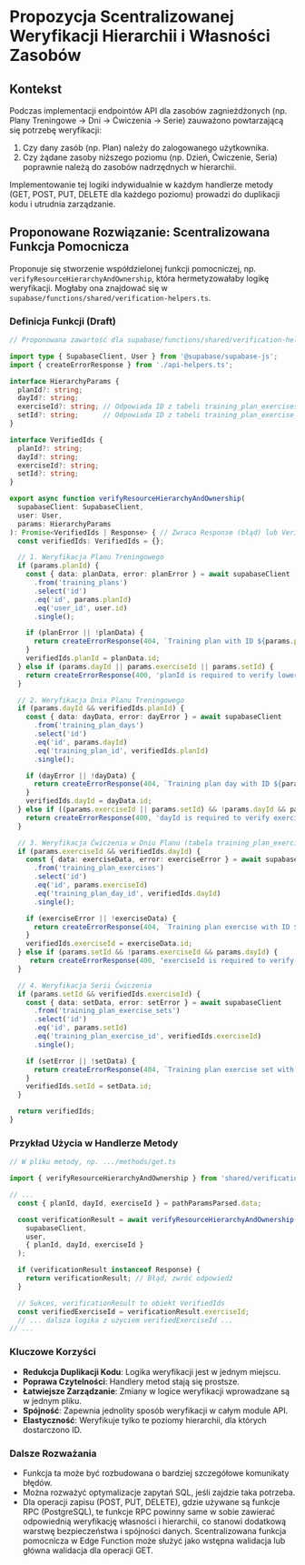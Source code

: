 # Propozycja Scentralizowanej Weryfikacji Hierarchii i Własności Zasobów

## Kontekst

Podczas implementacji endpointów API dla zasobów zagnieżdżonych (np. Plany Treningowe -> Dni -> Ćwiczenia -> Serie) zauważono powtarzającą się potrzebę weryfikacji:
1.  Czy dany zasób (np. Plan) należy do zalogowanego użytkownika.
2.  Czy żądane zasoby niższego poziomu (np. Dzień, Ćwiczenie, Seria) poprawnie należą do zasobów nadrzędnych w hierarchii.

Implementowanie tej logiki indywidualnie w każdym handlerze metody (GET, POST, PUT, DELETE dla każdego poziomu) prowadzi do duplikacji kodu i utrudnia zarządzanie.

## Proponowane Rozwiązanie: Scentralizowana Funkcja Pomocnicza

Proponuje się stworzenie współdzielonej funkcji pomocniczej, np. `verifyResourceHierarchyAndOwnership`, która hermetyzowałaby logikę weryfikacji. Mogłaby ona znajdować się w `supabase/functions/shared/verification-helpers.ts`.

### Definicja Funkcji (Draft)

```typescript
// Proponowana zawartość dla supabase/functions/shared/verification-helpers.ts

import type { SupabaseClient, User } from '@supabase/supabase-js';
import { createErrorResponse } from './api-helpers.ts';

interface HierarchyParams {
  planId?: string;
  dayId?: string;
  exerciseId?: string; // Odpowiada ID z tabeli training_plan_exercises
  setId?: string;      // Odpowiada ID z tabeli training_plan_exercise_sets
}

interface VerifiedIds {
  planId?: string;
  dayId?: string;
  exerciseId?: string;
  setId?: string;
}

export async function verifyResourceHierarchyAndOwnership(
  supabaseClient: SupabaseClient,
  user: User,
  params: HierarchyParams
): Promise<VerifiedIds | Response> { // Zwraca Response (błąd) lub VerifiedIds (sukces)
  const verifiedIds: VerifiedIds = {};

  // 1. Weryfikacja Planu Treningowego
  if (params.planId) {
    const { data: planData, error: planError } = await supabaseClient
      .from('training_plans')
      .select('id')
      .eq('id', params.planId)
      .eq('user_id', user.id)
      .single();

    if (planError || !planData) {
      return createErrorResponse(404, `Training plan with ID ${params.planId} not found or user does not have access.`);
    }
    verifiedIds.planId = planData.id;
  } else if (params.dayId || params.exerciseId || params.setId) {
    return createErrorResponse(400, 'planId is required to verify lower-level resources.');
  }

  // 2. Weryfikacja Dnia Planu Treningowego
  if (params.dayId && verifiedIds.planId) {
    const { data: dayData, error: dayError } = await supabaseClient
      .from('training_plan_days')
      .select('id')
      .eq('id', params.dayId)
      .eq('training_plan_id', verifiedIds.planId)
      .single();

    if (dayError || !dayData) {
      return createErrorResponse(404, `Training plan day with ID ${params.dayId} not found in plan ${verifiedIds.planId}.`);
    }
    verifiedIds.dayId = dayData.id;
  } else if ((params.exerciseId || params.setId) && !params.dayId && params.planId) {
    return createErrorResponse(400, 'dayId is required to verify exerciseId or setId when planId is provided.');
  }

  // 3. Weryfikacja Ćwiczenia w Dniu Planu (tabela training_plan_exercises)
  if (params.exerciseId && verifiedIds.dayId) {
    const { data: exerciseData, error: exerciseError } = await supabaseClient
      .from('training_plan_exercises')
      .select('id')
      .eq('id', params.exerciseId)
      .eq('training_plan_day_id', verifiedIds.dayId)
      .single();

    if (exerciseError || !exerciseData) {
      return createErrorResponse(404, `Training plan exercise with ID ${params.exerciseId} not found in day ${verifiedIds.dayId}.`);
    }
    verifiedIds.exerciseId = exerciseData.id;
  } else if (params.setId && !params.exerciseId && params.dayId) {
     return createErrorResponse(400, 'exerciseId is required to verify setId when dayId is provided.');
  }

  // 4. Weryfikacja Serii Ćwiczenia
  if (params.setId && verifiedIds.exerciseId) {
    const { data: setData, error: setError } = await supabaseClient
      .from('training_plan_exercise_sets')
      .select('id')
      .eq('id', params.setId)
      .eq('training_plan_exercise_id', verifiedIds.exerciseId)
      .single();

    if (setError || !setData) {
      return createErrorResponse(404, `Training plan exercise set with ID ${params.setId} not found for exercise ${verifiedIds.exerciseId}.`);
    }
    verifiedIds.setId = setData.id;
  }

  return verifiedIds;
}
```

### Przykład Użycia w Handlerze Metody

```typescript
// W pliku metody, np. .../methods/get.ts

import { verifyResourceHierarchyAndOwnership } from 'shared/verification-helpers.ts';

// ...
  const { planId, dayId, exerciseId } = pathParamsParsed.data;

  const verificationResult = await verifyResourceHierarchyAndOwnership(
    supabaseClient,
    user,
    { planId, dayId, exerciseId }
  );

  if (verificationResult instanceof Response) {
    return verificationResult; // Błąd, zwróć odpowiedź
  }

  // Sukces, verificationResult to obiekt VerifiedIds
  const verifiedExerciseId = verificationResult.exerciseId;
  // ... dalsza logika z użyciem verifiedExerciseId ...
// ...
```

### Kluczowe Korzyści

*   **Redukcja Duplikacji Kodu**: Logika weryfikacji jest w jednym miejscu.
*   **Poprawa Czytelności**: Handlery metod stają się prostsze.
*   **Łatwiejsze Zarządzanie**: Zmiany w logice weryfikacji wprowadzane są w jednym pliku.
*   **Spójność**: Zapewnia jednolity sposób weryfikacji w całym module API.
*   **Elastyczność**: Weryfikuje tylko te poziomy hierarchii, dla których dostarczono ID.

### Dalsze Rozważania

*   Funkcja ta może być rozbudowana o bardziej szczegółowe komunikaty błędów.
*   Można rozważyć optymalizacje zapytań SQL, jeśli zajdzie taka potrzeba.
*   Dla operacji zapisu (POST, PUT, DELETE), gdzie używane są funkcje RPC (PostgreSQL), te funkcje RPC powinny same w sobie zawierać odpowiednią weryfikację własności i hierarchii, co stanowi dodatkową warstwę bezpieczeństwa i spójności danych. Scentralizowana funkcja pomocnicza w Edge Function może służyć jako wstępna walidacja lub główna walidacja dla operacji GET. 

